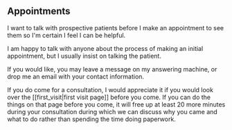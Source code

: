 ## Appointments
I want to talk with prospective patients before I make an appointment to see them so I'm certain I feel I can be helpful.

I am happy to talk with anyone about the process of making an initial appointment, but I usually insist on talking the patient.


If you would like, you may leave a message on my answering machine, or drop me an email with your contact information.



If you do come for a consultation, I would appreciate it if you would look over the [[first_visit|first visit page]] before you come. If you can do the things on that page before you come, it will free up at least 20 more minutes during your consultation during which we can discuss why you came and what to do rather than spending the time doing
paperwork.
